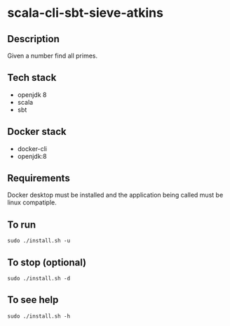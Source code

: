 # scala-cli-sbt-sieve-atkins

## Description
Given a number find all primes.

## Tech stack
- openjdk 8
- scala
- sbt

## Docker stack
- docker-cli
- openjdk:8

## Requirements
Docker desktop must be installed and the application
being called must be linux compatiple.

## To run
`sudo ./install.sh -u`

## To stop (optional)
`sudo ./install.sh -d`

## To see help
`sudo ./install.sh -h`
